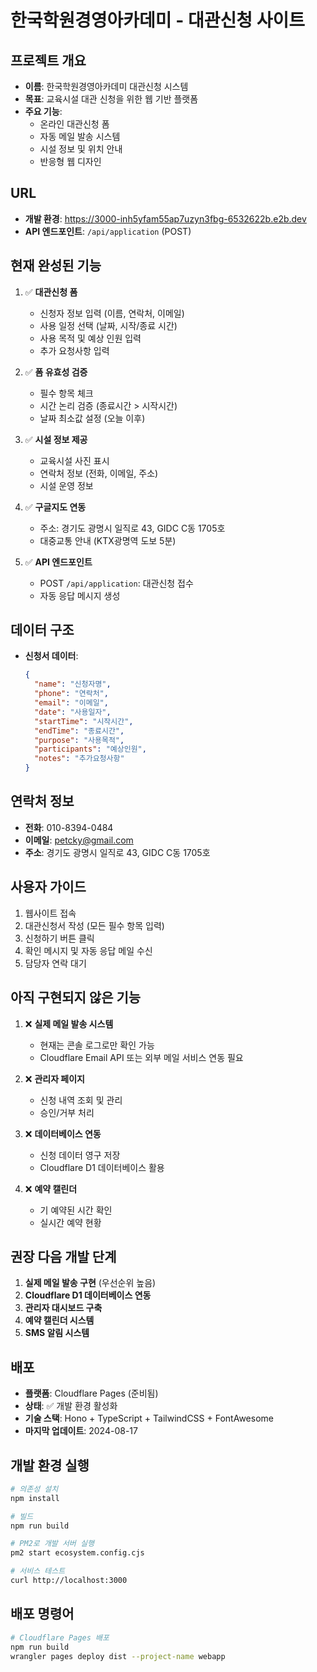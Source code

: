 # 한국학원경영아카데미 - 대관신청 사이트

## 프로젝트 개요
- **이름**: 한국학원경영아카데미 대관신청 시스템
- **목표**: 교육시설 대관 신청을 위한 웹 기반 플랫폼
- **주요 기능**: 
  - 온라인 대관신청 폼
  - 자동 메일 발송 시스템
  - 시설 정보 및 위치 안내
  - 반응형 웹 디자인

## URL
- **개발 환경**: https://3000-inh5yfam55ap7uzyn3fbg-6532622b.e2b.dev
- **API 엔드포인트**: `/api/application` (POST)

## 현재 완성된 기능
1. ✅ **대관신청 폼**
   - 신청자 정보 입력 (이름, 연락처, 이메일)
   - 사용 일정 선택 (날짜, 시작/종료 시간)
   - 사용 목적 및 예상 인원 입력
   - 추가 요청사항 입력

2. ✅ **폼 유효성 검증**
   - 필수 항목 체크
   - 시간 논리 검증 (종료시간 > 시작시간)
   - 날짜 최소값 설정 (오늘 이후)

3. ✅ **시설 정보 제공**
   - 교육시설 사진 표시
   - 연락처 정보 (전화, 이메일, 주소)
   - 시설 운영 정보

4. ✅ **구글지도 연동**
   - 주소: 경기도 광명시 일직로 43, GIDC C동 1705호
   - 대중교통 안내 (KTX광명역 도보 5분)

5. ✅ **API 엔드포인트**
   - POST `/api/application`: 대관신청 접수
   - 자동 응답 메시지 생성

## 데이터 구조
- **신청서 데이터**: 
  ```json
  {
    "name": "신청자명",
    "phone": "연락처",
    "email": "이메일",
    "date": "사용일자",
    "startTime": "시작시간",
    "endTime": "종료시간",
    "purpose": "사용목적",
    "participants": "예상인원",
    "notes": "추가요청사항"
  }
  ```

## 연락처 정보
- **전화**: 010-8394-0484
- **이메일**: petcky@gmail.com
- **주소**: 경기도 광명시 일직로 43, GIDC C동 1705호

## 사용자 가이드
1. 웹사이트 접속
2. 대관신청서 작성 (모든 필수 항목 입력)
3. 신청하기 버튼 클릭
4. 확인 메시지 및 자동 응답 메일 수신
5. 담당자 연락 대기

## 아직 구현되지 않은 기능
1. ❌ **실제 메일 발송 시스템**
   - 현재는 콘솔 로그로만 확인 가능
   - Cloudflare Email API 또는 외부 메일 서비스 연동 필요

2. ❌ **관리자 페이지**
   - 신청 내역 조회 및 관리
   - 승인/거부 처리

3. ❌ **데이터베이스 연동**
   - 신청 데이터 영구 저장
   - Cloudflare D1 데이터베이스 활용

4. ❌ **예약 캘린더**
   - 기 예약된 시간 확인
   - 실시간 예약 현황

## 권장 다음 개발 단계
1. **실제 메일 발송 구현** (우선순위 높음)
2. **Cloudflare D1 데이터베이스 연동**
3. **관리자 대시보드 구축**
4. **예약 캘린더 시스템**
5. **SMS 알림 시스템**

## 배포
- **플랫폼**: Cloudflare Pages (준비됨)
- **상태**: ✅ 개발 환경 활성화
- **기술 스택**: Hono + TypeScript + TailwindCSS + FontAwesome
- **마지막 업데이트**: 2024-08-17

## 개발 환경 실행
```bash
# 의존성 설치
npm install

# 빌드
npm run build

# PM2로 개발 서버 실행
pm2 start ecosystem.config.cjs

# 서비스 테스트
curl http://localhost:3000
```

## 배포 명령어
```bash
# Cloudflare Pages 배포
npm run build
wrangler pages deploy dist --project-name webapp
```
